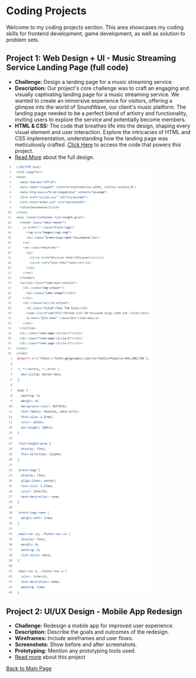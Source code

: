 # Coding Projects

Welcome to my coding projects section. This area showcases my coding skills for frontend development, game development, as well as solution to problem sets.

## Project 1: Web Design + UI - Music Streaming Service Landing Page (full code) 

- **Challenge:** Design a landing page for a music streaming service.
- **Description:** Our project's core challenge was to craft an engaging and visually captivating landing page for a music streaming service. We wanted to create an immersive experience for visitors, offering a glimpse into the world of SoundWave, our client's music platform. The landing page needed to be a perfect blend of artistry and functionality, inviting users to explore the service and potentially become members.
- **HTML & CSS:** The code that breathes life into the design, shaping every visual element and user interaction. Explore the intricacies of HTML and CSS implementation, understanding how the landing page was meticulously crafted. [Click Here](https://github.com/hansieso/Portfolio/tree/main/coding/project1) to access the code that powers this project.
- [Read More](https://github.com/hansieso/Portfolio/blob/main/design/project1.md) about the full design. 
 </div>
  <img src="https://github.com/hansieso/Portfolio/blob/33c699c6e72f48223be60e1d90509e77f1ce3b05/Github%20Portfolio%20Pictures/code1.png" alt="html code1" width="400">
  <img src="https://github.com/hansieso/Portfolio/blob/33c699c6e72f48223be60e1d90509e77f1ce3b05/Github%20Portfolio%20Pictures/stylescss.png" alt="css code1" width="400">

## Project 2: UI/UX Design - Mobile App Redesign

- **Challenge:** Redesign a mobile app for improved user experience.
- **Description:** Describe the goals and outcomes of the redesign.
- **Wireframes:** Include wireframes and user flows.
- **Screenshots:** Show before and after screenshots.
- **Prototyping:** Mention any prototyping tools used.
- [Read more](coding/project2.md) about this project

[Back to Main Page](../README.md)

